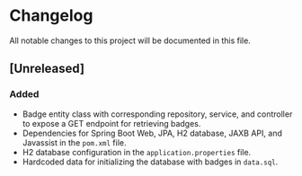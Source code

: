 # Changelog
All notable changes to this project will be documented in this file.

## [Unreleased]

### Added
- Badge entity class with corresponding repository, service, and controller to expose a GET endpoint for retrieving badges.
- Dependencies for Spring Boot Web, JPA, H2 database, JAXB API, and Javassist in the `pom.xml` file.
- H2 database configuration in the `application.properties` file.
- Hardcoded data for initializing the database with badges in `data.sql`.
